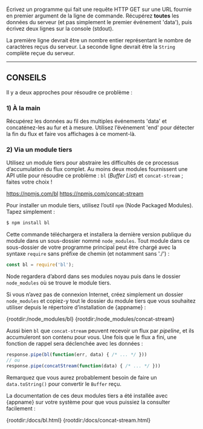 Écrivez un programme qui fait une requête HTTP GET sur une URL fournie en
premier argument de la ligne de commande.  Récupérez **toutes** les données
du serveur (et pas simplement le premier événement 'data'), puis écrivez
deux lignes sur la console (stdout).

La première ligne devrait être un nombre entier représentant le nombre de
caractères reçus du serveur.  La seconde ligne devrait être la `String`
complète reçue du serveur.

----------------------------------------------------------------------

## CONSEILS

Il y a deux approches pour résoudre ce problème :

### 1) À la main

Récupérez les données au fil des multiples événements 'data' et
concaténez-les au fur et à mesure.  Utilisez l’événement 'end' pour détecter
la fin du flux et faire vos affichages à ce moment-là.

### 2) Via un module tiers

Utilisez un module tiers pour abstraire les difficultés de ce processus
d’accumulation du flux complet.  Au moins deux modules fournissent une API
utile pour résoudre ce problème : `bl` (*Buffer List*) et `concat-stream` ;
faites votre choix !

  <https://npmjs.com/bl>
  <https://npmjs.com/concat-stream>

Pour installer un module tiers, utilisez l’outil `npm` (Node Packaged Modules).
Tapez simplement :

```sh
$ npm install bl
```

Cette commande téléchargera et installera la dernière version publique du
module dans un sous-dossier nommé `node_modules`.  Tout module dans ce
sous-dossier de votre programme principal peut être chargé avec la syntaxe
`require` sans préfixe de chemin (et notamment sans './') :

```js
const bl = require('bl');
```

Node regardera d’abord dans ses modules noyau puis dans le dossier
`node_modules` où se trouve le module tiers.

Si vous n’avez pas de connexion Internet, créez simplement un dossier
`node_modules` et copiez-y tout le dossier du module tiers que vous
souhaitez utiliser depuis le répertoire d’installation de {appname} :

  {rootdir:/node_modules/bl}
  {rootdir:/node_modules/concat-stream}

Aussi bien `bl` que `concat-stream` peuvent recevoir un flux par *pipeline*,
et ils accumuleront son contenu pour vous.  Une fois que le flux a fini, une
fonction de rappel sera déclenchée avec les données :

```js
response.pipe(bl(function(err, data) { /* ... */ }))
// ou
response.pipe(concatStream(function(data) { /* ... */ }))
```

Remarquez que vous aurez probablement besoin de faire un `data.toString()`
pour convertir le `Buffer` reçu.

La documentation de ces deux modules tiers a été installée avec {appname}
sur votre système pour que vous puissiez la consulter facilement :

  {rootdir:/docs/bl.html}
  {rootdir:/docs/concat-stream.html}
